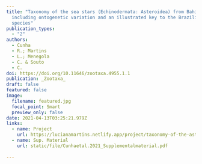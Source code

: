 ```yaml
---
title: "Taxonomy of the sea stars (Echinodermata: Asteroidea) from Bahia State,
  including ontogenetic variation and an illustrated key to the Brazilian
  species"
publication_types:
  - "2"
authors:
  - Cunha
  - R.; Martins
  - L.; Menegola
  - C. & Souto
  - C. 
doi: https://doi.org/10.11646/zootaxa.4955.1.1
publication: _Zootaxa_
draft: false
featured: false
image:
  filename: featured.jpg
  focal_point: Smart
  preview_only: false
date: 2021-04-13T03:25:21.979Z
links:
  - name: Project
    url: https://lucianamartins.netlify.app/project/taxonomy-of-the-asteroidea-echinodermata-from-bahia-brazil/
  - name: Sup. Material
    url: static/file/Cunhaetal.2021_Supplementalmaterial.pdf
    
---
```

